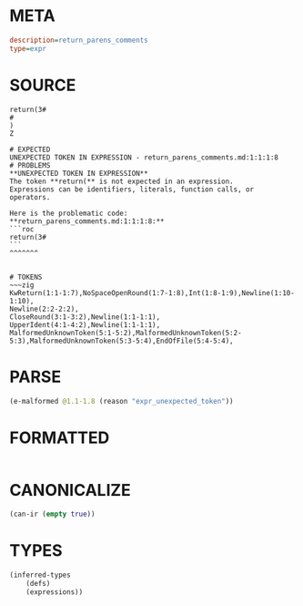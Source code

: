 # META
~~~ini
description=return_parens_comments
type=expr
~~~
# SOURCE
~~~roc
return(3#
#
)
Z
~~~
~~~
# EXPECTED
UNEXPECTED TOKEN IN EXPRESSION - return_parens_comments.md:1:1:1:8
# PROBLEMS
**UNEXPECTED TOKEN IN EXPRESSION**
The token **return(** is not expected in an expression.
Expressions can be identifiers, literals, function calls, or operators.

Here is the problematic code:
**return_parens_comments.md:1:1:1:8:**
```roc
return(3#
```
^^^^^^^


# TOKENS
~~~zig
KwReturn(1:1-1:7),NoSpaceOpenRound(1:7-1:8),Int(1:8-1:9),Newline(1:10-1:10),
Newline(2:2-2:2),
CloseRound(3:1-3:2),Newline(1:1-1:1),
UpperIdent(4:1-4:2),Newline(1:1-1:1),
MalformedUnknownToken(5:1-5:2),MalformedUnknownToken(5:2-5:3),MalformedUnknownToken(5:3-5:4),EndOfFile(5:4-5:4),
~~~
# PARSE
~~~clojure
(e-malformed @1.1-1.8 (reason "expr_unexpected_token"))
~~~
# FORMATTED
~~~roc

~~~
# CANONICALIZE
~~~clojure
(can-ir (empty true))
~~~
# TYPES
~~~clojure
(inferred-types
	(defs)
	(expressions))
~~~
